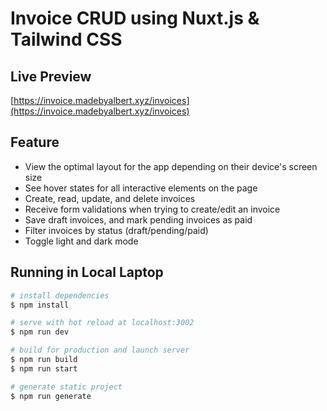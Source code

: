 # Invoice CRUD using Nuxt.js & Tailwind CSS

## Live Preview
[https://invoice.madebyalbert.xyz/invoices](https://invoice.madebyalbert.xyz/invoices)

## Feature
- View the optimal layout for the app depending on their device's screen size
- See hover states for all interactive elements on the page
- Create, read, update, and delete invoices
- Receive form validations when trying to create/edit an invoice
- Save draft invoices, and mark pending invoices as paid
- Filter invoices by status (draft/pending/paid)
- Toggle light and dark mode
## Running in Local Laptop

```bash
# install dependencies
$ npm install

# serve with hot reload at localhost:3002
$ npm run dev

# build for production and launch server
$ npm run build
$ npm run start

# generate static project
$ npm run generate
```
